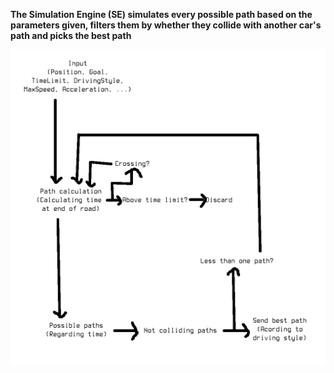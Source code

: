 **The Simulation Engine (SE) simulates every possible path based on the parameters given, filters them by whether they collide with another car's path and picks the best path**

![A](QuickThing.png)
